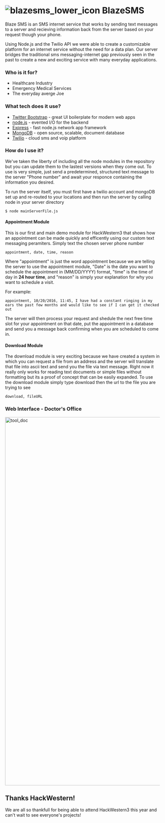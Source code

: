 # ![blazesms_lower_icon](https://cloud.githubusercontent.com/assets/15070059/19416115/dad6e0ce-9355-11e6-89c0-9e40b19e5c74.png) BlazeSMS


Blaze SMS is an SMS internet service that works by sending text messages to a server and recieving information back from the server based on your request though your phone.

Using Node.js and the Twilio API we were able to create a customizable platform for an internet service without the need for a data plan. Our server bridges the traditional sms messaging-internet gap previously seen in the past to create a new and exciting service with many everyday applications.

### Who is it for?
  - Healthcare Industry
  - Emergency Medical Services
  - The everyday averge Joe
 
### What tech does it use?
* [Twitter Bootstrap](http://getbootstrap.com/) - great UI boilerplate for modern web apps
* [node.js](https://nodejs.org/en/) - evented I/O for the backend
* [Express](http://expressjs.com/) - fast node.js network app framework 
* [MongoDB](https://www.mongodb.com/) - open source, scalable, document database
* [Twilio](https://www.twilio.com/) - cloud sms and voip platform

### How do I use it?
We've taken the liberty of including all the node modules in the repository but you can update them to the lastest versions when they come out. To use is very simple, just send a predetermined, structured text message to the server "Phone number" and await your responce containing the information you desired.

To run the server itself, you must first have a twilio account and mongoDB set up and re-routed to your locations and then run the server by calling node in your server directory
```
$ node mainServerFile.js
```

#### Appointment Module
This is our first and main demo module for HackWestern3 that shows how an appointment can be made quickly and efficently using our custom text messaging peramiters. Simply text the chosen server phone number
```
appointment, date, time, reason 
```
Where "appointment" is just the word appointment because we are telling the server to use the appointment module, "Date" is the date you want to schedule the appointment in (MM/DD/YYYY) format, "time" is the time of day in **24 hour time**, and "reason" is simply your explanation for why you want to schedule a visit.

For example:
```
appointment, 10/20/2016, 11:45, I have had a constant ringing in my ears the past few months and would like to see if I can get it checked out
```
The server will then process your request and shedule the next free time slot for your appointment on that date, put the appointment in a database and send you a message back confirming when you are scheduled to come in.
####  Download Module
The download module is very exciting because we have created a system in which you can request a file from an address and the server will translate that file into ascii text and send you the file via text message. Right now it really only works for reading text documents or simple files without formatting but its a proof of concept that can be easily expanded. To use the download module simply type download then the url to the file you are trying to see
```
download, fileURL
```

### Web Interface - Doctor's Office
<img width="1200" alt="tool_doc" src="https://cloud.githubusercontent.com/assets/15070059/19417729/581b58b8-9382-11e6-9076-8ffd5d067c6b.png">


## Thanks HackWestern!
We are all so thankfull for being able to attend HackWestern3 this year and can't wait to see everyone's projects! 
